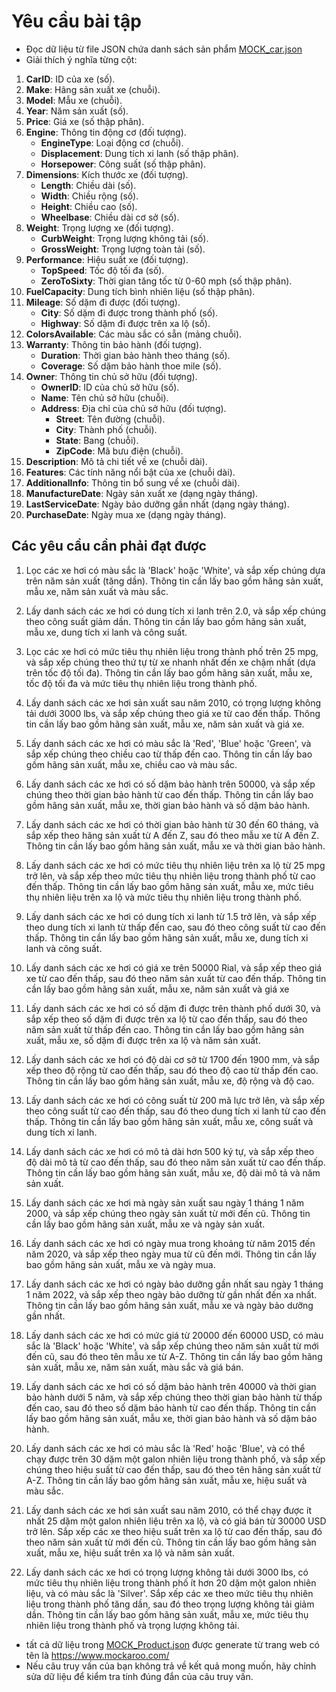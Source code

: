 # Yêu cầu bài tập

-  Đọc dữ liệu từ file JSON chứa danh sách sản phẩm [MOCK_car.json](MOCK_car.json)
- Giải thích ý nghĩa từng cột:

1.  **CarID**: ID của xe (số).
2.  **Make**: Hãng sản xuất xe (chuỗi).
3.  **Model**: Mẫu xe (chuỗi).
4.  **Year**: Năm sản xuất (số).
5.  **Price**: Giá xe (số thập phân).
6.  **Engine**: Thông tin động cơ (đối tượng).
    -   **EngineType**: Loại động cơ (chuỗi).
    -   **Displacement**: Dung tích xi lanh (số thập phân).
    -   **Horsepower**: Công suất (số thập phân).
7.  **Dimensions**: Kích thước xe (đối tượng).
    -   **Length**: Chiều dài (số).
    -   **Width**: Chiều rộng (số).
    -   **Height**: Chiều cao (số).
    -   **Wheelbase**: Chiều dài cơ sở (số).
8.  **Weight**: Trọng lượng xe (đối tượng).
    -   **CurbWeight**: Trọng lượng không tải (số).
    -   **GrossWeight**: Trọng lượng toàn tải (số).
9.  **Performance**: Hiệu suất xe (đối tượng).
    -   **TopSpeed**: Tốc độ tối đa (số).
    -   **ZeroToSixty**: Thời gian tăng tốc từ 0-60 mph (số thập phân).
10. **FuelCapacity**: Dung tích bình nhiên liệu (số thập phân).
11. **Mileage**: Số dặm đi được (đối tượng).
    -   **City**: Số dặm đi được trong thành phố (số).
    -   **Highway**: Số dặm đi được trên xa lộ (số).
12. **ColorsAvailable**: Các màu sắc có sẵn (mảng chuỗi).
13. **Warranty**: Thông tin bảo hành (đối tượng).
    -   **Duration**: Thời gian bảo hành theo tháng (số).
    -   **Coverage**: Số dặm bảo hành thoe mile (số).
14. **Owner**: Thông tin chủ sở hữu (đối tượng).
    -   **OwnerID**: ID của chủ sở hữu (số).
    -   **Name**: Tên chủ sở hữu (chuỗi).
    -   **Address**: Địa chỉ của chủ sở hữu (đối tượng).
        -   **Street**: Tên đường (chuỗi).
        -   **City**: Thành phố (chuỗi).
        -   **State**: Bang (chuỗi).
        -   **ZipCode**: Mã bưu điện (chuỗi).
15. **Description**: Mô tả chi tiết về xe (chuỗi dài).
16. **Features**: Các tính năng nổi bật của xe (chuỗi dài).
17. **AdditionalInfo**: Thông tin bổ sung về xe (chuỗi dài).
18. **ManufactureDate**: Ngày sản xuất xe (dạng ngày tháng).
19. **LastServiceDate**: Ngày bảo dưỡng gần nhất (dạng ngày tháng).
20. **PurchaseDate**: Ngày mua xe (dạng ngày tháng).

## Các yêu cầu cần phải đạt được

1. Lọc các xe hơi có màu sắc là 'Black' hoặc 'White', và sắp xếp chúng dựa trên năm sản xuất (tăng dần). Thông tin cần lấy bao gồm hãng sản xuất, mẫu xe, năm sản xuất và màu sắc.

2. Lấy danh sách các xe hơi có dung tích xi lanh trên 2.0, và sắp xếp chúng theo công suất giảm dần. Thông tin cần lấy bao gồm hãng sản xuất, mẫu xe, dung tích xi lanh và công suất.

3. Lọc các xe hơi có mức tiêu thụ nhiên liệu trong thành phố trên 25 mpg, và sắp xếp chúng theo thứ tự từ xe nhanh nhất đến xe chậm nhất (dựa trên tốc độ tối đa). Thông tin cần lấy bao gồm hãng sản xuất, mẫu xe, tốc độ tối đa và mức tiêu thụ nhiên liệu trong thành phố.

4. Lấy danh sách các xe hơi sản xuất sau năm 2010, có trọng lượng không tải dưới 3000 lbs, và sắp xếp chúng theo giá xe từ cao đến thấp. Thông tin cần lấy bao gồm hãng sản xuất, mẫu xe, năm sản xuất và giá xe.

5. Lấy danh sách các xe hơi có màu sắc là 'Red', 'Blue' hoặc 'Green', và sắp xếp chúng theo chiều cao từ thấp đến cao. Thông tin cần lấy bao gồm hãng sản xuất, mẫu xe, chiều cao và màu sắc.

6. Lấy danh sách các xe hơi có số dặm bảo hành trên 50000, và sắp xếp chúng theo thời gian bảo hành từ cao đến thấp. Thông tin cần lấy bao gồm hãng sản xuất, mẫu xe, thời gian bảo hành và số dặm bảo hành.

7. Lấy danh sách các xe hơi có thời gian bảo hành từ 30 đến 60 tháng, và sắp xếp theo hãng sản xuất từ A đến Z, sau đó theo mẫu xe từ A đến Z. Thông tin cần lấy bao gồm hãng sản xuất, mẫu xe và thời gian bảo hành.

8. Lấy danh sách các xe hơi có mức tiêu thụ nhiên liệu trên xa lộ từ 25 mpg trở lên, và sắp xếp theo mức tiêu thụ nhiên liệu trong thành phố từ cao đến thấp. Thông tin cần lấy bao gồm hãng sản xuất, mẫu xe, mức tiêu thụ nhiên liệu trên xa lộ và mức tiêu thụ nhiên liệu trong thành phố.

9. Lấy danh sách các xe hơi có dung tích xi lanh từ 1.5 trở lên, và sắp xếp theo dung tích xi lanh từ thấp đến cao, sau đó theo công suất từ cao đến thấp. Thông tin cần lấy bao gồm hãng sản xuất, mẫu xe, dung tích xi lanh và công suất.

10. Lấy danh sách các xe hơi có giá xe trên 50000 Rial, và sắp xếp theo giá xe từ cao đến thấp, sau đó theo năm sản xuất từ cao đến thấp. Thông tin cần lấy bao gồm hãng sản xuất, mẫu xe, năm sản xuất và giá xe

11. Lấy danh sách các xe hơi có số dặm đi được trên thành phố dưới 30, và sắp xếp theo số dặm đi được trên xa lộ từ cao đến thấp, sau đó theo năm sản xuất từ thấp đến cao. Thông tin cần lấy bao gồm hãng sản xuất, mẫu xe, số dặm đi được trên xa lộ và năm sản xuất.

12. Lấy danh sách các xe hơi có độ dài cơ sở từ 1700 đến 1900 mm, và sắp xếp theo độ rộng từ cao đến thấp, sau đó theo độ cao từ thấp đến cao. Thông tin cần lấy bao gồm hãng sản xuất, mẫu xe, độ rộng và độ cao.

13. Lấy danh sách các xe hơi có công suất từ 200 mã lực trở lên, và sắp xếp theo công suất từ cao đến thấp, sau đó theo dung tích xi lanh từ cao đến thấp. Thông tin cần lấy bao gồm hãng sản xuất, mẫu xe, công suất và dung tích xi lanh.

14. Lấy danh sách các xe hơi có mô tả dài hơn 500 ký tự, và sắp xếp theo độ dài mô tả từ cao đến thấp, sau đó theo năm sản xuất từ cao đến thấp. Thông tin cần lấy bao gồm hãng sản xuất, mẫu xe, độ dài mô tả và năm sản xuất.

15. Lấy danh sách các xe hơi mà ngày sản xuất sau ngày 1 tháng 1 năm 2000, và sắp xếp chúng theo ngày sản xuất từ mới đến cũ. Thông tin cần lấy bao gồm hãng sản xuất, mẫu xe và ngày sản xuất.

16. Lấy danh sách các xe hơi có ngày mua trong khoảng từ năm 2015 đến năm 2020, và sắp xếp theo ngày mua từ cũ đến mới. Thông tin cần lấy bao gồm hãng sản xuất, mẫu xe và ngày mua.

17. Lấy danh sách các xe hơi có ngày bảo dưỡng gần nhất sau ngày 1 tháng 1 năm 2022, và sắp xếp theo ngày bảo dưỡng từ gần nhất đến xa nhất. Thông tin cần lấy bao gồm hãng sản xuất, mẫu xe và ngày bảo dưỡng gần nhất.

18. Lấy danh sách các xe hơi có mức giá từ 20000 đến 60000 USD, có màu sắc là 'Black' hoặc 'White', và sắp xếp chúng theo năm sản xuất từ mới đến cũ, sau đó theo tên mẫu xe từ A-Z. Thông tin cần lấy bao gồm hãng sản xuất, mẫu xe, năm sản xuất, màu sắc và giá bán.

19. Lấy danh sách các xe hơi có số dặm bảo hành trên 40000 và thời gian bảo hành dưới 5 năm, và sắp xếp chúng theo thời gian bảo hành từ thấp đến cao, sau đó theo số dặm bảo hành từ cao đến thấp. Thông tin cần lấy bao gồm hãng sản xuất, mẫu xe, thời gian bảo hành và số dặm bảo hành.

20. Lấy danh sách các xe hơi có màu sắc là 'Red' hoặc 'Blue', và có thể chạy được trên 30 dặm một galon nhiên liệu trong thành phố, và sắp xếp chúng theo hiệu suất từ cao đến thấp, sau đó theo tên hãng sản xuất từ A-Z. Thông tin cần lấy bao gồm hãng sản xuất, mẫu xe, hiệu suất và màu sắc.

21. Lấy danh sách các xe hơi sản xuất sau năm 2010, có thể chạy được ít nhất 25 dặm một galon nhiên liệu trên xa lộ, và có giá bán từ 30000 USD trở lên. Sắp xếp các xe theo hiệu suất trên xa lộ từ cao đến thấp, sau đó theo năm sản xuất từ mới đến cũ. Thông tin cần lấy bao gồm hãng sản xuất, mẫu xe, hiệu suất trên xa lộ và năm sản xuất.

22. Lấy danh sách các xe hơi có trọng lượng không tải dưới 3000 lbs, có mức tiêu thụ nhiên liệu trong thành phố ít hơn 20 dặm một galon nhiên liệu, và có màu sắc là 'Silver'. Sắp xếp các xe theo mức tiêu thụ nhiên liệu trong thành phố tăng dần, sau đó theo trọng lượng không tải giảm dần. Thông tin cần lấy bao gồm hãng sản xuất, mẫu xe, mức tiêu thụ nhiên liệu trong thành phố và trọng lượng không tải.



- tất cả dữ liệu trong [MOCK_Product.json](MOCK_Product.json) được generate từ trang web có tên là https://www.mockaroo.com/ 
- Nếu câu truy vấn của bạn không trả về kết quả mong muốn, hãy chỉnh sửa dữ liệu để kiểm tra tính đúng đắn của câu truy vấn.